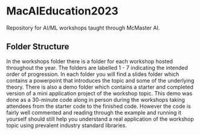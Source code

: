 # MacAIEducation2023
Repository for AI/ML workshops taught through McMaster AI.

## Folder Structure
In the workshops folder there is a folder for each workshop hosted throughout the year. The folders are labelled 1 - 7 indicating the intended order of progression. In each folder you will find a slides folder which contains a powerpoint that introduces the topic and some of the underlying theory. There is also a demo folder which contains a starter and completed version of a mini application project of the workshop topic. This demo was done as a 30-minute code along in person during the workshops taking attendees from the starter code to the finished code. However the code is fairly well commented and reading through the example and running it yourself should still help you understand a real application of the workshop topic using prevalent industry standard libraries.
